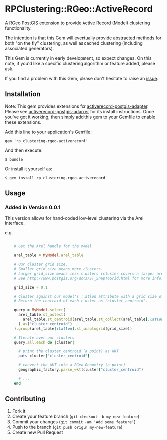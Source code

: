 # RPClustering::RGeo::ActiveRecord

A RGeo PostGIS extension to provide Active Record (Model) clustering functionality.

The intention is that this Gem will eventually provide abstracted methods for
both "on the fly" clustering, as well as cached clustering (including associated generators).

This Gem is currently in early development, so expect changes. On this note, if you'd like a specific clustering
algorithm or feature added, please ask.

If you find a problem with this Gem, please don't hesitate to raise an [issue](https://github.com/robertpyke/rp_clustering-rgeo-activerecord/issues).

## Installation

Note: This gem provides extensions for [activerecord-postgis-adapter](https://github.com/dazuma/activerecord-postgis-adapter).
Please see [activerecord-postgis-adapter](https://github.com/dazuma/activerecord-postgis-adapter)
for its install instructions. Once you've got
it working, then simply add this gem to your Gemfile to enable these extensions.

Add this line to your application's Gemfile:

    gem 'rp_clustering-rgeo-activerecord'

And then execute:

    $ bundle

Or install it yourself as:

    $ gem install rp_clustering-rgeo-activerecord


## Usage

### Added in Version 0.0.1

This version allows for hand-coded low-level clustering via the Arel interface.

e.g.

```ruby

    # Get the Arel handle for the model

    arel_table = MyModel.arel_table

    # Our cluster grid size.
    # Smaller grid_size means more clusters.
    # Larger grid_size means less clusters (cluster covers a larger area).
    # See http://www.postgis.org/docs/ST_SnapToGrid.html for more info.

    grid_size = 0.1

    # Cluster against our model's :latlon attribute with a grid size of '0.1'.
    # Return the centroid of each cluster as "cluster_centroid".

    query = MyModel.select(
      arel_table.st_astext(
        arel_table.st_centroid(arel_table.st_collect(arel_table[:latlon]))
      ).as("cluster_centroid")
    ).group(arel_table[:latlon].st_snaptogrid(grid_size))

    # Iterate over our clusters
    query.all.each do |cluster|

      # print the cluster_centroid (a point) as WKT
      puts cluster["cluster_centroid"]

      # convert the WKT into a RGeo Geometry (a point)
      geographic_factory.parse_wkt(cluster["cluster_centroid")

      # ...
    end

```

## Contributing

1. Fork it
2. Create your feature branch (`git checkout -b my-new-feature`)
3. Commit your changes (`git commit -am 'Add some feature'`)
4. Push to the branch (`git push origin my-new-feature`)
5. Create new Pull Request
